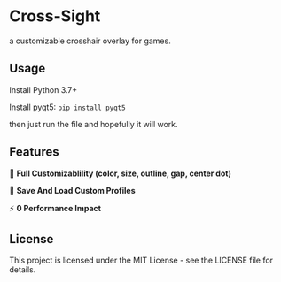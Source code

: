 # Cross-Sight
a customizable crosshair overlay for games.


## Usage
Install Python 3.7+


Install pyqt5: `pip install pyqt5`


then just run the file and hopefully it will work.



## Features

🎨 __Full Customizablility (color, size, outline, gap, center dot)__


💾 __Save And Load Custom Profiles__


 ⚡ __0 Performance Impact__



## License

This project is licensed under the MIT License - see the LICENSE file for details.
